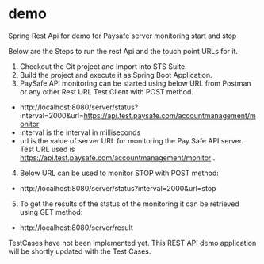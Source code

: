 # demo
Spring Rest Api for demo for Paysafe server monitoring start and stop


Below are the Steps to run the rest Api and the touch point URLs for it.
1. Checkout the Git project and import into STS Suite.
2. Build the project and execute it as Spring Boot Application.
3. PaySafe API monitoring can be started using below URL from Postman or any other Rest URL Test Client with POST method.
  - http://localhost:8080/server/status?interval=2000&url=https://api.test.paysafe.com/accountmanagement/monitor
  - interval is the interval in milliseconds
  - url is the value of server URL for monitoring the Pay Safe API server. Test URL used is https://api.test.paysafe.com/accountmanagement/monitor .
  
4. Below URL can be used to monitor STOP with POST method:
  - http://localhost:8080/server/status?interval=2000&url=stop

5. To get the results of the status of the monitoring it can be retrieved using GET method:
  - http://localhost:8080/server/result
  
TestCases have not been implemented yet.
This REST API demo application will be shortly updated with the Test Cases.
